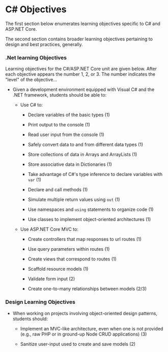 # C# Objectives

The first section below enumerates learning objectives specific to C# and ASP.NET Core.

The second section contains broader learning objectives pertaining to design and best practices, generally.

### .Net learning Objectives

Learning objectives for the C#/ASP.NET Core unit are given below. After each objective appears the number 1, 2, or 3. The number indicates the "level" of the objective...

* Given a development environment equipped with Visual C# and the .NET framework, students should be able to:

  * Use C# to:

    * Declare variables of the basic types (1)

    * Print output to the console (1)

    * Read user input from the console (1)

    * Safely convert data to and from different data types (1)

    * Store collections of data in Arrays and ArrayLists (1)

    * Store associative data in Dictionaries (1)

    * Take advantage of C#'s type inference to declare variables with `var` (1)

    * Declare and call methods (1)

    * Simulate multiple return values using `out` (1)

    * Use namespaces and `using` statements to organize code (1)

    * Use classes to implement object-oriented architectures (1)

  * Use ASP.NET Core MVC to:

    * Create controllers that map responses to url routes (1)

    * Use query parameters within routes (1)

    * Create views that correspond to routes (1)

    * Scaffold resource models (1)

    * Validate form input (2)

    * Create one-to-many relationships between models (2/3)

### Design Learning Objectives

* When working on projects involving object-oriented design patterns, students should:

  * Implement an MVC-like architecture, even when one is not provided (e.g., raw PHP or in ground-up Node CRUD applications) (3)

  * Sanitize user-input used to create and save models (2)
